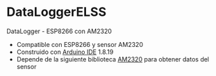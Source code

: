 # DataLoggerELSS
DataLogger - ESP8266 con AM2320

* Compatible con ESP8266 y sensor AM2320
* Construido con [Arduino IDE](https://www.arduino.cc/en/software) 1.8.19
* Depende de la siguiente biblioteca [AM2320](https://github.com/EngDial/AM2320) para obtener datos del sensor
